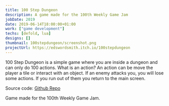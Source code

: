 ```yaml
---
title: 100 Step Dungeon
description: A game made for the 100th Weekly Game Jam
jobDate: 2019
date: 2019-06-14T18:00:00+01:00
work: ["game development"]
techs: [defold, lua]
designs: []
thumbnail: 100stepdungeon/screenshot.png
projectUrl: https://edswordsmith.itch.io/100stepdungeon
---
```


100 Step Dungeon is a simple game where you are inside a dungeon and can only do 100 actions. What is an action? An action can be move the player a tile or interact with an object. If an enemy attacks you, you will lose some actions. If you run out of them you return to the main screen.

Source code: [Github Repo](https://github.com/EdSwordsmith/100StepDungeon)

Game made for the 100th Weekly Game Jam.